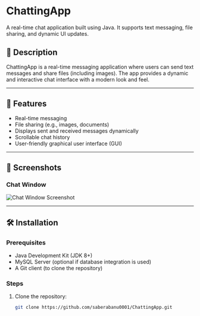 # ChattingApp

A real-time chat application built using Java. It supports text messaging, file sharing, and dynamic UI updates.

## 📖 Description
ChattingApp is a real-time messaging application where users can send text messages and share files (including images). The app provides a dynamic and interactive chat interface with a modern look and feel.

---

## 🚀 Features
- Real-time messaging
- File sharing (e.g., images, documents)
- Displays sent and received messages dynamically
- Scrollable chat history
- User-friendly graphical user interface (GUI)

---

## 📸 Screenshots
### Chat Window
![Chat Window Screenshot](C:\Users\user\Pictures\Screenshots)

---

## 🛠️ Installation

### Prerequisites
- Java Development Kit (JDK 8+)
- MySQL Server (optional if database integration is used)
- A Git client (to clone the repository)

### Steps
1. Clone the repository:
   ```bash
   git clone https://github.com/saberabanu0001/ChattingApp.git

